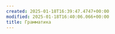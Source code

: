 ```yaml
---
created: 2025-01-18T16:39:47.4747+00:00
modified: 2025-01-18T16:40:06.066+00:00
title: Грамматика
---
```

